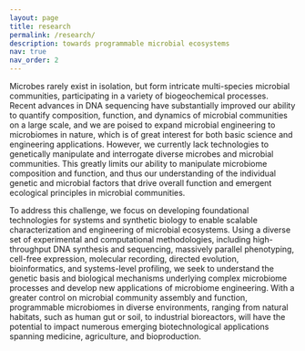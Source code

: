 ```yaml
---
layout: page
title: research
permalink: /research/
description: towards programmable microbial ecosystems
nav: true
nav_order: 2
---
```


Microbes rarely exist in isolation, but form intricate multi-species microbial communities, participating in a variety of biogeochemical processes. Recent advances in DNA sequencing have substantially improved our ability to quantify composition, function, and dynamics of microbial communities on a large scale, and we are poised to expand microbial engineering to microbiomes in nature, which is of great interest for both basic science and engineering applications. However, we currently lack technologies to genetically manipulate and interrogate diverse microbes and microbial communities. This greatly limits our ability to manipulate microbiome composition and function, and thus our understanding of the individual genetic and microbial factors that drive overall function and emergent ecological principles in microbial communities.

To address this challenge, we focus on developing foundational technologies for systems and synthetic biology to enable scalable characterization and engineering of microbial ecosystems. Using a diverse set of experimental and computational methodologies, including high-throughput DNA synthesis and sequencing, massively parallel phenotyping, cell-free expression, molecular recording, directed evolution, bioinformatics, and systems-level profiling, we seek to understand the genetic basis and biological mechanisms underlying complex microbiome processes and develop new applications of microbiome engineering. With a greater control on microbial community assembly and function, programmable microbiomes in diverse environments, ranging from natural habitats, such as human gut or soil, to industrial bioreactors, will have the potential to impact numerous emerging biotechnological applications spanning medicine, agriculture, and bioproduction.
